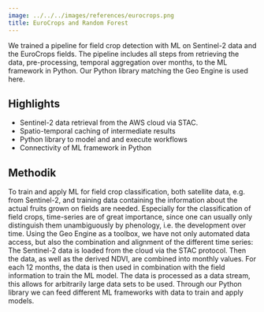 ```yaml
---
image: ../../../images/references/eurocrops.png
title: EuroCrops and Random Forest
---
```


We trained a pipeline for field crop detection with ML on Sentinel-2 data and the EuroCrops fields. The pipeline includes all steps from retrieving the data, pre-processing, temporal aggregation over months, to the ML framework in Python. Our Python library matching the Geo Engine is used here.

## Highlights

- Sentinel-2 data retrieval from the AWS cloud via STAC.
- Spatio-temporal caching of intermediate results
- Python library to model and and execute workflows
- Connectivity of ML framework in Python

## Methodik

To train and apply ML for field crop classification, both satellite data, e.g. from Sentinel-2, and training data containing the information about the actual fruits grown on fields are needed. Especially for the classification of field crops, time-series are of great importance, since one can usually only distinguish them unambiguously by phenology, i.e. the development over time. Using the Geo Engine as a toolbox, we have not only automated data access, but also the combination and alignment of the different time series: The Sentinel-2 data is loaded from the cloud via the STAC protocol. Then the data, as well as the derived NDVI, are combined into monthly values. For each 12 months, the data is then used in combination with the field information to train the ML model. The data is processed as a data stream, this allows for arbitrarily large data sets to be used. Through our Python library we can feed different ML frameworks with data to train and apply models.
